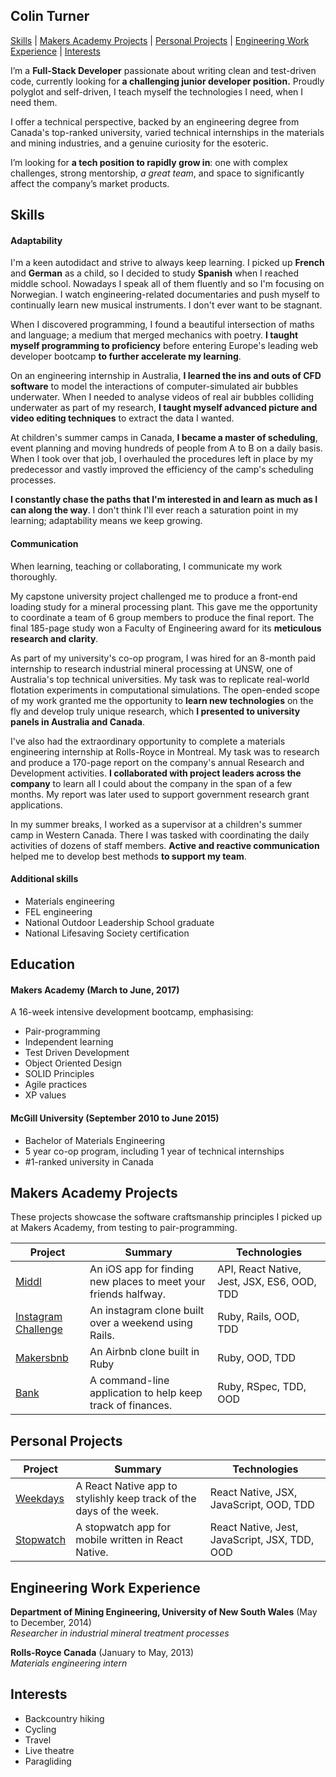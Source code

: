 ## Colin Turner

[Skills](#skills) | [Makers Academy Projects](#makers_projects) | [Personal Projects](#personal_projects) | [Engineering Work Experience](#experience) | [Interests](#interests)

I’m a **Full-Stack Developer** passionate about writing clean and test-driven code, currently looking for **a challenging junior developer position.** Proudly polyglot and self-driven, I teach myself the technologies I need, when I need them.

I offer a technical perspective, backed by an engineering degree from Canada's top-ranked university, varied technical internships in the materials and mining industries, and a genuine curiosity for the esoteric.

I’m looking for **a tech position to rapidly grow in**: one with complex challenges, strong mentorship, *a great team*, and space to significantly affect the company’s market products.

## <a name="skills">Skills</a>

#### Adaptability

I'm a keen autodidact and strive to always keep learning. I picked up **French** and **German** as a child, so I decided to study **Spanish** when I reached middle school. Nowadays I speak all of them fluently and so I'm focusing on Norwegian. I watch engineering-related documentaries and push myself to continually learn new musical instruments. I don't ever want to be stagnant.

When I discovered programming, I found a beautiful intersection of maths and language; a medium that merged mechanics with poetry. **I taught myself programming to proficiency** before entering Europe's leading web developer bootcamp **to further accelerate my learning**.

On an engineering internship in Australia, **I learned the ins and outs of CFD software** to model the interactions of computer-simulated air bubbles underwater. When I needed to analyse videos of real air bubbles colliding underwater as part of my research, **I taught myself advanced picture and video editing techniques** to extract the data I wanted.

At children's summer camps in Canada, **I became a master of scheduling**, event planning and moving hundreds of people from A to B on a daily basis. When I took over that job, I overhauled the procedures left in place by my predecessor and vastly improved the efficiency of the camp's scheduling processes.

**I constantly chase the paths that I'm interested in and learn as much as I can along the way**. I don't think I'll ever reach a saturation point in my learning; adaptability means we keep growing.

#### Communication

When learning, teaching or collaborating, I communicate my work thoroughly.

My capstone university project challenged me to produce a front-end loading study for a mineral processing plant. This gave me the opportunity to coordinate a team of 6 group members to produce the final report. The final 185-page study won a Faculty of Engineering award for its **meticulous research and clarity**.

As part of my university's co-op program, I was hired for an 8-month paid internship to research industrial mineral processing at UNSW, one of Australia's top technical universities. My task was to replicate real-world flotation experiments in computational simulations. The open-ended scope of my work granted me the opportunity to **learn new technologies** on the fly and develop truly unique research, which **I presented to university panels in Australia and Canada**.

I've also had the extraordinary opportunity to complete a materials engineering internship at Rolls-Royce in Montreal. My task was to research and produce a 170-page report on the company's annual Research and Development activities. **I collaborated with project leaders across the company** to learn all I could about the company in the span of a few months. My report was later used to support government research grant applications.

In my summer breaks, I worked as a supervisor at a children's summer camp in Western Canada. There I was tasked with coordinating the daily activities of dozens of staff members. **Active and reactive communication** helped me to develop best methods **to support my team**.


#### Additional skills
- Materials engineering
- FEL engineering
- National Outdoor Leadership School graduate
- National Lifesaving Society certification

## <a name="engineering_work_experience">Education</a>

#### Makers Academy (March to June, 2017)

A 16-week intensive development bootcamp, emphasising:

- Pair-programming
- Independent learning
- Test Driven Development
- Object Oriented Design
- SOLID Principles
- Agile practices
- XP values

#### McGill University (September 2010 to June 2015)

- Bachelor of Materials Engineering
- 5 year co-op program, including 1 year of technical internships
- #1-ranked university in Canada

## <a name="makers_projects">Makers Academy Projects</a>

These projects showcase the software craftsmanship principles I picked up at Makers Academy, from testing to pair-programming.

| Project | Summary | Technologies |
|----------|----------|----------|
| [Middl](https://github.com/Alicespyglass/middl) | An iOS app for finding new places to meet your friends halfway. | API, React Native, Jest, JSX, ES6, OOD, TDD |
| [Instagram Challenge](https://github.com/colinturner/instagram-challenge) | An instagram clone built over a weekend using Rails. | Ruby, Rails, OOD, TDD |
| [Makersbnb](https://github.com/AlexJukes/makersbnb) | An Airbnb clone built in Ruby | Ruby, OOD, TDD |
| [Bank](https://github.com/colinturner/Bank) | A command-line application to help keep track of finances. | Ruby, RSpec, TDD, OOD |

## <a name="personal_projects">Personal Projects</a>

| Project | Summary | Technologies |
|----------|----------|----------|
| [Weekdays](https://github.com/colinturner/weekdays) | A React Native app to stylishly keep track of the days of the week. | React Native, JSX, JavaScript, OOD, TDD |
| [Stopwatch](https://github.com/colinturner/stopwatch)  | A stopwatch app for mobile written in React Native. | React Native, Jest, JavaScript, JSX, TDD, OOD |


## <a name="experience">Engineering Work Experience</a>

**Department of Mining Engineering, University of New South Wales** (May to December, 2014)    
*Researcher in industrial mineral treatment processes*

**Rolls-Royce Canada** (January to May, 2013)   
*Materials engineering intern*  

## <a name="interests">Interests</a>
- Backcountry hiking
- Cycling
- Travel
- Live theatre
- Paragliding
